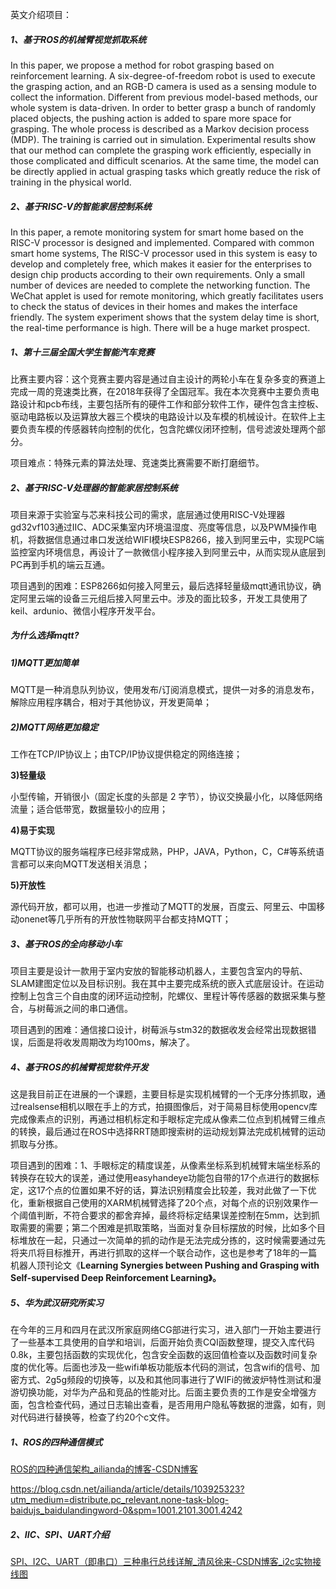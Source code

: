 英文介绍项目：

##### 1、基于ROS的机械臂视觉抓取系统

In this paper, we propose a method for robot grasping based on  reinforcement learning. A six-degree-of-freedom robot is used to  execute the grasping action, and an RGB-D camera is used as a  sensing module to collect the information. Different from previous  model-based methods, our whole system is data-driven. In order to  better grasp a bunch of randomly placed objects, the pushing action  is added to spare more space for grasping. The whole process is  described as a Markov decision process (MDP). The training is  carried out in simulation. Experimental results show that our  method can complete the grasping work efficiently, especially in  those complicated and difficult scenarios. At the same time, the  model can be directly applied in actual grasping tasks which greatly  reduce the risk of training in the physical world.

##### 2、基于RISC-V的智能家居控制系统

In this paper, a remote monitoring system for smart  home based on the RISC-V processor is designed and  implemented. Compared with common smart home systems,  The RISC-V processor used in this system is easy to  develop and completely free, which makes it easier for the  enterprises to design chip products according to their own  requirements. Only a small number of devices are needed to  complete the networking function. The WeChat applet is  used for remote monitoring, which greatly facilitates users to check the status of devices in their homes and makes the  interface friendly. The system experiment shows that the  system delay time is short, the real-time performance is high. There will be a huge market prospect.

##### 1、第十三届全国大学生智能汽车竞赛

比赛主要内容：这个竞赛主要内容是通过自主设计的两轮小车在复杂多变的赛道上完成一周的竞速类比赛，在2018年获得了全国冠军。我在本次竞赛中主要负责电路设计和pcb布线，主要包括所有的硬件工作和部分软件工作，硬件包含主控板、驱动电路板以及运算放大器三个模块的电路设计以及车模的机械设计。在软件上主要负责车模的传感器转向控制的优化，包含陀螺仪闭环控制，信号滤波处理两个部分。

项目难点：特殊元素的算法处理、竞速类比赛需要不断打磨细节。

 

##### 2、基于RISC-V处理器的智能家居控制系统

项目来源于实验室与芯来科技公司的需求，底层通过使用RISC-V处理器gd32vf103通过IIC、ADC采集室内环境温湿度、亮度等信息，以及PWM操作电机，将数据信息通过串口发送给WIFI模块ESP8266，接入到阿里云中，实现PC端监控室内环境信息，再设计了一款微信小程序接入到阿里云中，从而实现从底层到PC再到手机的端云互通。

项目遇到的困难：ESP8266如何接入阿里云，最后选择轻量级mqtt通讯协议，确定阿里云端的设备三元组后接入阿里云中。涉及的面比较多，开发工具使用了keil、ardunio、微信小程序开发平台。

##### 为什么选择mqtt?

##### 1)MQTT更加简单

MQTT是一种消息队列协议，使用发布/订阅消息模式，提供一对多的消息发布，解除应用程序耦合，相对于其他协议，开发更简单；

##### 2)MQTT网络更加稳定

工作在TCP/IP协议上；由TCP/IP协议提供稳定的网络连接；

**3)轻量级**

小型传输，开销很小（固定长度的头部是 2 字节），协议交换最小化，以降低网络流量；适合低带宽，数据量较小的应用；

**4)易于实现**

MQTT协议的服务端程序已经非常成熟，PHP，JAVA，Python，C，C#等系统语言都可以来向MQTT发送相关消息；

**5)开放性**

源代码开放，都可以用，也进一步推动了MQTT的发展，百度云、阿里云、中国移动onenet等几乎所有的开放性物联网平台都支持MQTT；

 

##### 3、基于ROS的全向移动小车

项目主要是设计一款用于室内安放的智能移动机器人，主要包含室内的导航、SLAM建图定位以及目标识别。我在其中主要完成系统的嵌入式底层设计。在运动控制上包含三个自由度的闭环运动控制，陀螺仪、里程计等传感器的数据采集与整合，与树莓派之间的串口通信。

项目遇到的困难：通信接口设计，树莓派与stm32的数据收发会经常出现数据错误，后面是将收发周期改为均100ms，解决了。

 

##### 4、基于ROS的机械臂视觉软件开发

这是我目前正在进展的一个课题，主要目标是实现机械臂的一个无序分拣抓取，通过realsense相机以眼在手上的方式，拍摄图像后，对于简易目标使用opencv库完成像素点的识别，再通过相机标定和手眼标定完成从像素二位点到机械臂三维点的转换，最后通过在ROS中选择RRT随即搜索树的运动规划算法完成机械臂的运动抓取与分拣。

项目遇到的困难：1、手眼标定的精度误差，从像素坐标系到机械臂末端坐标系的转换存在较大的误差，通过使用easyhandeye功能包自带的17个点进行的数据标定，这17个点的位置如果不好的话，算法识别精度会比较差，我对此做了一下优化，重新根据自己使用的XARM机械臂选择了20个点，对每个点的识别效果作一个阈值判断，不符合要求的都舍弃掉，最终将标定结果误差控制在5mm，达到抓取需要的需要；第二个困难是抓取策略，当面对复杂目标摆放的时候，比如多个目标堆放在一起，只通过一次简单的抓的动作是无法完成分拣的，这时候需要通过先将夹爪将目标推开，再进行抓取的这样一个联合动作，这也是参考了18年的一篇机器人顶刊论文《**Learning Synergies between Pushing and Grasping with Self-supervised Deep Reinforcement Learning》。**

 

##### 5、华为武汉研究所实习

在今年的三月和四月在武汉所家庭网络CG部进行实习，进入部门一开始主要进行了一些基本工具使用的自学和培训，后面开始负责CQI函数整理，提交入库代码0.8k，主要包括函数的实现优化，包含安全函数的返回值检查以及函数时间复杂度的优化等。后面也涉及一些wifi单板功能版本代码的测试，包含wifi的信号、加密方式、2g5g频段的切换等，以及和其他同事进行了WIFi的微波炉特性测试和漫游切换功能，对华为产品和竞品的性能对比。后面主要负责的工作是安全增强方面，包含检查代码，通过日志输出查看，是否用用户隐私等数据的泄露，如有，则对代码进行替换等，检查了约20个c文件。

 

 

##### 1、ROS的四种通信模式

[ROS的四种通信架构_ailianda的博客-CSDN博客](https://blog.csdn.net/ailianda/article/details/103925323?utm_medium=distribute.pc_relevant.none-task-blog-baidujs_baidulandingword-0&spm=1001.2101.3001.4242)

https://blog.csdn.net/ailianda/article/details/103925323?utm_medium=distribute.pc_relevant.none-task-blog-baidujs_baidulandingword-0&spm=1001.2101.3001.4242

 

##### 2、IIC、SPI、UART介绍

[SPI、I2C、UART（即串口）三种串行总线详解_清风徐来-CSDN博客_i2c实物接线图](https://blog.csdn.net/oqqHuTu12345678/article/details/65445338?utm_medium=distribute.pc_relevant.none-task-blog-2~default~BlogCommendFromMachineLearnPai2~default-1.baidujs&depth_1-utm_source=distribute.pc_relevant.none-task-blog-2~default~BlogCommendFromMachineLearnPai2~default-1.baidujs)